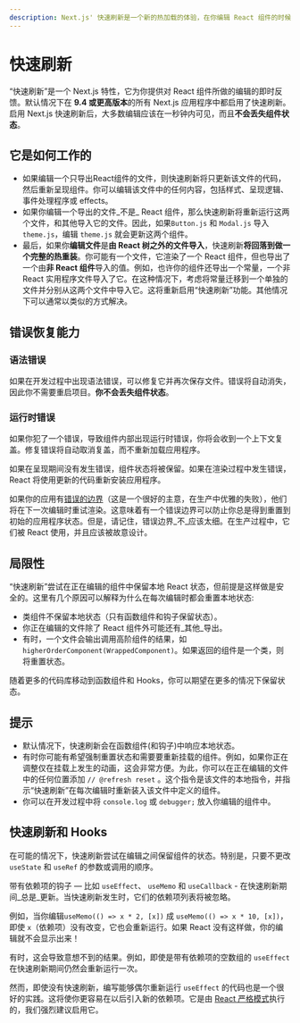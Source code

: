 ```yaml
---
description: Next.js' 快速刷新是一个新的热加载的体验，在你编辑 React 组件的时候，给你即时反馈。
---
```


# 快速刷新

“快速刷新”是一个 Next.js 特性，它为你提供对 React 组件所做的编辑的即时反馈。默认情况下在 **9.4 或更高版本**的所有 Next.js 应用程序中都启用了快速刷新。启用 Next.js 快速刷新后，大多数编辑应该在一秒钟内可见，而且**不会丢失组件状态**。

## 它是如何工作的

- 如果编辑一个只导出React组件的文件，则快速刷新将只更新该文件的代码，然后重新呈现组件。你可以编辑该文件中的任何内容，包括样式、呈现逻辑、事件处理程序或 effects。
- 如果你编辑一个导出的文件_不是_ React 组件，那么快速刷新将重新运行这两个文件，和其他导入它的文件。因此，如果`Button.js` 和 `Modal.js` 导入 `theme.js`，编辑 `theme.js` 就会更新这两个组件。
- 最后，如果你**编辑文件**是**由 React 树之外的文件导入**，快速刷新**将回落到做一个完整的热重装**。你可能有一个文件，它渲染了一个 React 组件，但也导出了一个由**非 React 组件**导入的值。例如，也许你的组件还导出一个常量，一个非 React 实用程序文件导入了它。在这种情况下，考虑将常量迁移到一个单独的文件并分别从这两个文件中导入它。这将重新启用“快速刷新”功能。其他情况下可以通常以类似的方式解决。

## 错误恢复能力

### 语法错误

如果在开发过程中出现语法错误，可以修复它并再次保存文件。错误将自动消失，因此你不需要重启项目。**你不会丢失组件状态**。

### 运行时错误

如果你犯了一个错误，导致组件内部出现运行时错误，你将会收到一个上下文复盖。修复错误将自动取消复盖，而不重新加载应用程序。

如果在呈现期间没有发生错误，组件状态将被保留。如果在渲染过程中发生错误，React 将使用更新的代码重新安装应用程序。

如果你的应用有[错误的边界](https://reactjs.org/docs/error-boundaries.html)（这是一个很好的主意，在生产中优雅的失败），他们将在下一次编辑时重试渲染。这意味着有一个错误边界可以防止你总是得到重置到初始的应用程序状态。但是，请记住，错误边界_不_应该太细。在生产过程中，它们被 React 使用，并且应该被故意设计。

## 局限性

“快速刷新”尝试在正在编辑的组件中保留本地 React 状态，但前提是这样做是安全的。这里有几个原因可以解释为什么在每次编辑时都会重置本地状态:

- 类组件不保留本地状态（只有函数组件和钩子保留状态）。
- 你正在编辑的文件除了 React 组件外可能还有_其他_导出。
- 有时，一个文件会输出调用高阶组件的结果，如 `higherOrderComponent(WrappedComponent)`。如果返回的组件是一个类，则将重置状态。

随着更多的代码库移动到函数组件和 Hooks，你可以期望在更多的情况下保留状态。

## 提示

- 默认情况下，快速刷新会在函数组件(和钩子)中响应本地状态。
- 有时你可能有希望强制重置状态和需要要重新挂载的组件。例如，如果你正在调整仅在挂载上发生的动画，这会非常方便。为此，你可以在正在编辑的文件中的任何位置添加 `// @refresh reset` 。这个指令是该文件的本地指令，并指示“快速刷新”在每次编辑时重新装入该文件中定义的组件。
- 你可以在开发过程中将 `console.log` 或 `debugger;` 放入你编辑的组件中。

## 快速刷新和 Hooks

在可能的情况下，快速刷新尝试在编辑之间保留组件的状态。特别是，只要不更改 `useState` 和 `useRef` 的参数或调用的顺序。

带有依赖项的钩子 — 比如 `useEffect`、 `useMemo` 和 `useCallback` - 在快速刷新期间_总是_更新。当快速刷新发生时，它们的依赖项列表将被忽略。

例如，当你编辑`useMemo(() => x * 2, [x])` 成 `useMemo(() => x * 10, [x])`，即使 `x`（依赖项）没有改变，它也会重新运行。如果 React 没有这样做，你的编辑就不会显示出来！

有时，这会导致意想不到的结果。例如，即使是带有依赖项的空数组的 `useEffect` 在快速刷新期间仍然会重新运行一次。

然而，即使没有快速刷新，编写能够偶尔重新运行 `useEffect` 的代码也是一个很好的实践。这将使你更容易在以后引入新的依赖项。它是由 [React 严格模式](/docs/api-reference/next.config.js/react-strict-mode)执行的，我们强烈建议启用它。

